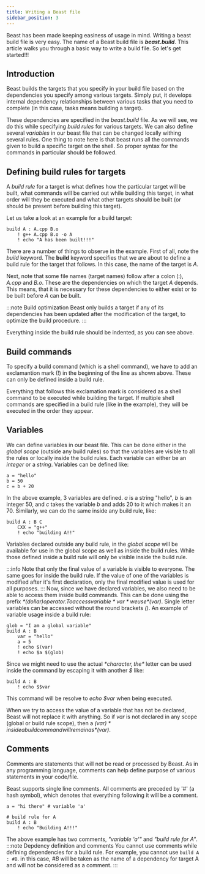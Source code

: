 ```yaml
---
title: Writing a Beast file
sidebar_position: 3
---
```

<!-- # Writing a Beast file -->

Beast has been made keeping easiness of usage in mind. Writing a beast build file is very easy. The name of a Beast build file is ***beast.build***.
This article walks you through a basic way to write a build file. So let's get started!!!

## Introduction
Beast builds the targets that you specify in your build file based on the dependencies you specify among various targets. Simply put, it develops internal dependency relationships between various tasks that you need to complete (in this case, tasks means building a target).

These dependencies are specified in the *beast.build* file. As we will see, we do this while specifying *build rules* for various targets. We can also define several *variables* in our beast file that can be changed locally withing several rules. One thing to note here is that beast runs all the commands given to build a specific target on the shell. So proper syntax for the commands in particular should be followed.

## Defining build rules for targets
A *build rule* for a target is what defines how the particular target will be built, what commands will be carried out while building this target, in what order will they be executed and what other targets should be built (or should be present before building this target).

Let us take a look at an example for a build target:
```
build A : A.cpp B.o
	! g++ A.cpp B.o -o A
	! echo "A has been built!!!"
```
There are a number of things to observe in the example. First of all, note the *build* keyword. The **build** keyword specifies that we are about to define a build rule for the target that follows. In this case, the name of the target is *A*.

Next, note that some file names (target names) follow after a colon (:), *A.cpp* and *B.o*. These are the dependencies on which the target *A* depends. This means, that it is necessary for these dependencies to either exist or to be built before *A* can be built. 

:::note Build optimization
Beast only builds a target if any of its dependencies has been updated after the modification of the target, to optimize the build procedure.
:::

Everything inside the build rule should be indented, as you can see above. 

## Build commands
To specify a build command (which is a shell command), we have to add an exclamantion mark (!) in the beginning of the line as shown above. These can only be defined inside a build rule. 

Everything that follows this exclamation mark is considered as a shell command to be executed while building the target. If multiple shell commands are specified in a build rule (like in the example), they will be executed in the order they appear.

## Variables
We can define variables in our beast file. This can be done either in the *global scope* (outside any build rules) so that the variables are visible to all the rules or locally inside the build rules. Each variable can either be an *integer* or a *string*. Variables can be defined like:
```
a = "hello"
b = 50
c = b + 20
```
In the above example, 3 variables are defined. *a* is a string "hello", *b* is an integer 50, and *c* takes the variable *b* and adds 20 to it which makes it an 70.
Similarly, we can do the same inside any build rule, like:
```
build A : B C
	CXX = "g++"
	! echo "building A!!"
```
Variables declared outside any build rule, in the *global scope* will be available for use in the global scope as well as inside the build rules. While those defined inside a build rule will only be visible inside the build rule.

:::info
Note that only the final value of a variable is visible to everyone. The same goes for inside the build rule. If the value of one of the variables is modified after it's first declaration, only the final modified value is used for all purposes.
:::
Now, since we have declared variables, we also need to be able to access them inside build commands. This can be done using the prefix *$* (dollar) operator. To access variable *var* we use *$(var)*. Single letter variables can be accessed without the round brackets *()*. An example of variable usage inside a build rule:
```
glob = "I am a global variable"
build A : B
	var = "hello"
	a = 5
	! echo $(var)
	! echo $a $(glob)
```

Since we might need to use the actual *$* character, the *$* letter can be used inside the command by escaping it with another *$* like:
```
build A : B
	! echo $$var
```
This command will be resolve to *echo $var* when being executed.

When we try to access the value of a variable that has not be declared, Beast will not replace it with anything. So if *var* is not declared in any scope (global or build rule scope), then a *$(var)* inside a build command will remain as *$(var)*.

## Comments
Comments are statements that will not be read or processed by Beast. As in any programming language, comments can help define purpose of various statements in your code/file.

Beast supports single line comments. All comments are preceded by '\#' (a hash symbol), which denotes that everything following it will be a comment.

```
a = "hi there" # variable 'a'

# build rule for A
build A : B
	! echo "Building A!!!"
```
The above example has two comments, *"variable 'a'"* and *"build rule for A"*.
:::note Depdency definition and comments
You cannot use comments while defining dependencies for a build rule. For example, you cannot use `build A : #B`. in this case, *#B* will be taken as the name of a dependency for target A and will not be considered as a comment.
:::